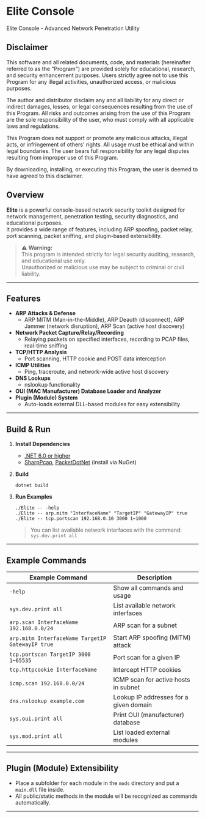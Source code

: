 # Elite Console
Elite Console - Advanced Network Penetration Utility

## Disclaimer
This software and all related documents, code, and materials (hereinafter referred to as the "Program") are provided solely for educational, research, and security enhancement purposes.
Users strictly agree not to use this Program for any illegal activities, unauthorized access, or malicious purposes.

The author and distributor disclaim any and all liability for any direct or indirect damages, losses, or legal consequences resulting from the use of this Program.
All risks and outcomes arising from the use of this Program are the sole responsibility of the user, who must comply with all applicable laws and regulations.

This Program does not support or promote any malicious attacks, illegal acts, or infringement of others' rights. All usage must be ethical and within legal boundaries.
The user bears full responsibility for any legal disputes resulting from improper use of this Program.

By downloading, installing, or executing this Program, the user is deemed to have agreed to this disclaimer.

## Overview

**Elite** is a powerful console-based network security toolkit designed for network management, penetration testing, security diagnostics, and educational purposes.  
It provides a wide range of features, including ARP spoofing, packet relay, port scanning, packet sniffing, and plugin-based extensibility.

> ⚠️ **Warning:**  
> This program is intended strictly for legal security auditing, research, and educational use only.  
> Unauthorized or malicious use may be subject to criminal or civil liability.

---

## Features

- **ARP Attacks & Defense**
  - ARP MITM (Man-in-the-Middle), ARP Deauth (disconnect), ARP Jammer (network disruption), ARP Scan (active host discovery)
- **Network Packet Capture/Relay/Recording**
  - Relaying packets on specified interfaces, recording to PCAP files, real-time sniffing
- **TCP/HTTP Analysis**
  - Port scanning, HTTP cookie and POST data interception
- **ICMP Utilities**
  - Ping, traceroute, and network-wide active host discovery
- **DNS Lookups**
  - nslookup functionality
- **OUI (MAC Manufacturer) Database Loader and Analyzer**
- **Plugin (Module) System**
  - Auto-loads external DLL-based modules for easy extensibility

---

## Build & Run

1. **Install Dependencies**
   - [.NET 6.0 or higher](https://dotnet.microsoft.com/download)
   - [SharpPcap](https://github.com/chmorgan/sharppcap), [PacketDotNet](https://github.com/chmorgan/packetnet) (install via NuGet)

2. **Build**
   ```
   dotnet build
   ```

3. **Run Examples**
   ```
   ./Elite -- -help
   ./Elite -- arp.mitm "InterfaceName" "TargetIP" "GatewayIP" true
   ./Elite -- tcp.portscan 192.168.0.10 3000 1~1000
   ```

   > You can list available network interfaces with the command: `sys.dev.print all`

---

## Example Commands

| Example Command                                      | Description                                   |
| ---------------------------------------------------- | --------------------------------------------- |
| `-help`                                              | Show all commands and usage                   |
| `sys.dev.print all`                                  | List available network interfaces             |
| `arp.scan InterfaceName 192.168.0.0/24`              | ARP scan for a subnet                         |
| `arp.mitm InterfaceName TargetIP GatewayIP true`     | Start ARP spoofing (MITM) attack              |
| `tcp.portscan TargetIP 3000 1~65535`                 | Port scan for a given IP                      |
| `tcp.httpcookie InterfaceName`                       | Intercept HTTP cookies                        |
| `icmp.scan 192.168.0.0/24`                           | ICMP scan for active hosts in subnet          |
| `dns.nslookup example.com`                           | Lookup IP addresses for a given domain        |
| `sys.oui.print all`                                  | Print OUI (manufacturer) database             |
| `sys.mod.print all`                                  | List loaded external modules                  |

---

## Plugin (Module) Extensibility

- Place a subfolder for each module in the `mods` directory and put a `main.dll` file inside.  
- All public/static methods in the module will be recognized as commands automatically.

---